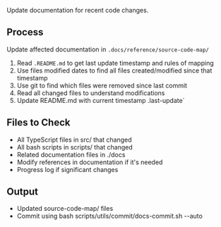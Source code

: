 Update documentation for recent code changes.

## Process

Update affected documentation in `.docs/reference/source-code-map/`

1. Read `.README.md` to get last update timestamp and rules of mapping
2. Use files modified dates to find all files created/modified since that timestamp
3. Use git to find which files were removed since last commit
4. Read all changed files to understand modifications
5. Update README.md with current timestamp .last-update`

## Files to Check

- All TypeScript files in src/ that changed
- All bash scripts in scripts/ that changed
- Related documentation files in ./docs
- Modify references in documentation if it's needed
- Progress log if significant changes

## Output

- Updated source-code-map/ files
- Commit using bash scripts/utils/commit/docs-commit.sh --auto
